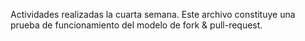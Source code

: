 Actividades realizadas la cuarta semana. Este archivo constituye una prueba de funcionamiento del modelo de fork & pull-request.